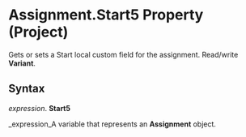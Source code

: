 
# Assignment.Start5 Property (Project)

Gets or sets a Start local custom field for the assignment. Read/write  **Variant**.


## Syntax

 _expression_. **Start5**

 _expression_A variable that represents an  **Assignment** object.

